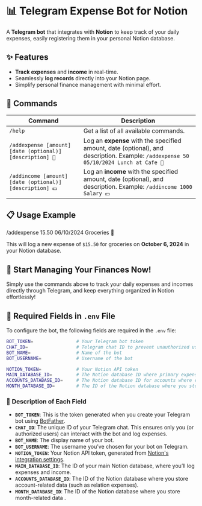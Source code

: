 # 📊 **Telegram Expense Bot for Notion**

A **Telegram bot** that integrates with **Notion** to keep track of your daily expenses, easily registering them in your personal Notion database.

## ✨ **Features**
- **Track expenses** and **income** in real-time.
- Seamlessly **log records** directly into your Notion page.
- Simplify personal finance management with minimal effort.

## 🔧 **Commands**
| Command                                 | Description                                        |
|-----------------------------------------|----------------------------------------------------|
| `/help`                                 | Get a list of all available commands.              |
| `/addexpense [amount] [date (optional)] [description] 🚨` | Log an **expense** with the specified amount, date (optional), and description. Example: `/addexpense 50 05/10/2024 Lunch at Cafe 🚨` |
| `/addincome [amount] [date (optional)] [description] 💵`  | Log an **income** with the specified amount, date (optional), and description. Example: `/addincome 1000 Salary 💵`  |

## 📋 **Usage Example**
/addexpense 15.50 06/10/2024 Groceries 🚨


This will log a new expense of `$15.50` for groceries on **October 6, 2024** in your Notion database.

## 🚀 **Start Managing Your Finances Now!**
Simply use the commands above to track your daily expenses and incomes directly through Telegram, and keep everything organized in Notion effortlessly!

## 📂 **Required Fields in `.env` File**

To configure the bot, the following fields are required in the `.env` file:

```bash
BOT_TOKEN=                # Your Telegram bot token
CHAT_ID=                  # Telegram chat ID to prevent unauthorized users from adding expenses
BOT_NAME=                 # Name of the bot
BOT_USERNAME=             # Username of the bot

NOTION_TOKEN=             # Your Notion API token
MAIN_DATABASE_ID=         # The Notion database ID where primary expenses/income are logged
ACCOUNTS_DATABASE_ID=     # The Notion database ID for accounts where expense relations are stored
MONTH_DATABASE_ID=        # The ID of the Notion database where you store month-related data
```

### 📌 **Description of Each Field**
- **`BOT_TOKEN`**: This is the token generated when you create your Telegram bot using [BotFather](https://t.me/BotFather).
- **`CHAT_ID`**: The unique ID of your Telegram chat. This ensures only you (or authorized users) can interact with the bot and log expenses.
- **`BOT_NAME`**: The display name of your bot.
- **`BOT_USERNAME`**: The username you’ve chosen for your bot on Telegram.
- **`NOTION_TOKEN`**: Your Notion API token, generated from [Notion's integration settings](https://www.notion.so/my-integrations).
- **`MAIN_DATABASE_ID`**: The ID of your main Notion database, where you’ll log expenses and income.
- **`ACCOUNTS_DATABASE_ID`**: The ID of the Notion database where you store account-related data (such as relation expenses).
- **`MONTH_DATABASE_ID`**: The ID of the Notion database where you store month-related data .
